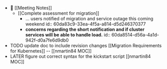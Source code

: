- 💬 [[Meeting Notes]]
	- [[Complete assessment for migration]]
		- ... users notified of migration and service outage this coming weekend
		  id:: 60da83c9-33ea-4f5a-a814-d5d246370377
		- **concerns regarding the short notification and if cluster services will be able to handle load.**
		  id:: 60da8514-d56a-4a1d-942f-d0a7fe6d9db0
- TODO update doc to include revision changes [[Migration Requirements for Kubernetes]] -- [[nmartin84 MOC]]
- LATER figure out correct syntax for the kickstart script [[nmartin84 MOC]]